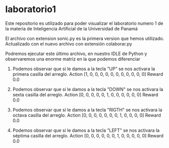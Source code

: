 # laboratorio1
Este repositorio es utilizado para poder visualizar el laboratorio numero 1 de la materia de Inteligencia Artificial de la Universidad de Panamá

El archivo con extension sonic.py es la primera version que hemos utilizado. 
Actualizado con el nuevo archivo con extensión colaborar.py

Podremos ejecutar este último archivo, en nuestro IDLE de Python y observaremos una enorme matriz en la que podemos diferenciar

1. Podemos observar que si le damos a la tecla "UP" se nos activara la primera casilla del arreglo. 
Action  [1, 0, 0, 0, 0, 0, 0, 0, 0, 0, 0, 0] Reward  0.0

2. Podemos observar que si le damos a la tecla "DOWN" se nos activara la sexta casilla del arreglo. 
Action  [0, 0, 0, 0, 0, 1, 0, 0, 0, 0, 0, 0] Reward  0.0

3. Podemos observar que si le damos a la tecla "RIGTH" se nos activara la octava casilla del arreglo. 
Action  [0, 0, 0, 0, 0, 0, 0, 1, 0, 0, 0, 0] Reward  0.0

4.  Podemos observar que si le damos a la tecla "LEFT" se nos activara la séptima casilla del arreglo. 
Action  [0, 0, 0, 0, 0, 0, 1, 0, 0, 0, 0, 0] Reward  0.0



